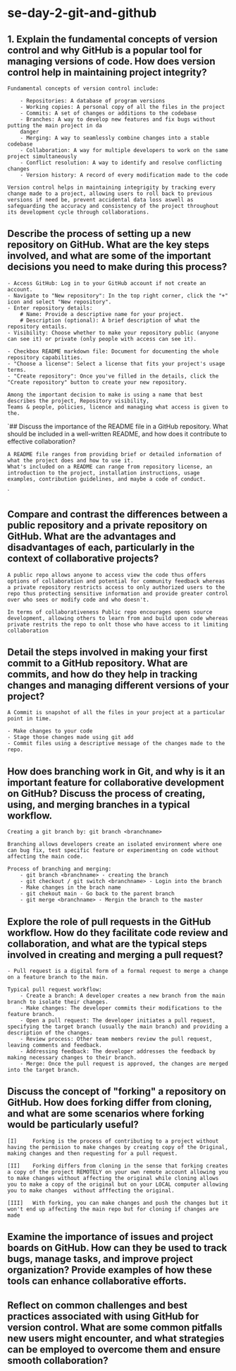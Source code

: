 # se-day-2-git-and-github

## 1. Explain the fundamental concepts of version control and why GitHub is a popular tool for managing versions of code. How does version control help in maintaining project integrity?

    Fundamental concepts of version control include:

        - Repositories: A database of program versions 
        - Working copies: A personal copy of all the files in the project 
        - Commits: A set of changes or additions to the codebase 
        - Branches: A way to develop new features and fix bugs without putting the main project in da  
        danger 
        - Merging: A way to seamlessly combine changes into a stable codebase 
        - Collaboration: A way for multiple developers to work on the same project simultaneously 
        - Conflict resolution: A way to identify and resolve conflicting changes 
        - Version history: A record of every modification made to the code 

    Version control helps in maintaining integrigity by tracking every change made to a project, allowing users to roll back to previous versions if need be, prevent accidental data loss aswell as safeguarding the accuracy and consistency of the project throughout its development cycle through collaborations.

## Describe the process of setting up a new repository on GitHub. What are the key steps involved, and what are some of the important decisions you need to make during this process?

    - Access GitHub: Log in to your GitHub account if not create an account. 
    - Navigate to "New repository": In the top right corner, click the "+" icon and select "New repository". 
    - Enter repository details:
        # Name: Provide a descriptive name for your project. 
        # Description (optional): A brief description of what the repository entails. 
    - Visibility: Choose whether to make your repository public (anyone can see it) or private (only people with access can see it). 

    - Checkbox README markdown file: Document for documenting the whole repository capabilities. 
    - "Choose a license": Select a license that fits your project's usage terms. 
    - "Create repository": Once you've filled in the details, click the "Create repository" button to create your new repository.

    Among the important decision to make is using a name that best describes the project, Repository visibility,
    Teams & people, policies, licence and managing what access is given to the.

`## Discuss the importance of the README file in a GitHub repository. What should be included in a well-written README, and how does it contribute to effective collaboration?

    A README file ranges from providing brief or detailed information of what the project does and how to use it.
    What's included on a README can range from repository license, an introduction to the project, installation instructions, usage examples, contribution guidelines, and maybe a code of conduct.
`
## Compare and contrast the differences between a public repository and a private repository on GitHub. What are the advantages and disadvantages of each, particularly in the context of collaborative projects?

    A public repo allows anyone to access view the code thus offers options of collaboration and potential for community feedback whereas a private repository restricts access to only authorized users to the repo thus protecting sensitive information and provide greater control over who sees or modify code and who doesn't.

    In terms of collaborativeness Public repo encourages opens source development, allowing others to learn from and build upon code whereas private restrits the repo to onlt those who have access to it limiting collaboration

## Detail the steps involved in making your first commit to a GitHub repository. What are commits, and how do they help in tracking changes and managing different versions of your project?

    A Commit is snapshot of all the files in your project at a particular point in time.

    - Make changes to your code 
    - Stage those changes made using git add
    - Commit files using a descriptive message of the changes made to the repo.

## How does branching work in Git, and why is it an important feature for collaborative development on GitHub? Discuss the process of creating, using, and merging branches in a typical workflow.

    Creating a git branch by: git branch <branchname>

    Branching allows developers create an isolated environment where one can bug fix, test specific feature or experimenting on code without affecting the main code.

    Process of branching and merging:
        - git branch <branchname> - creating the branch
        - git checkout / git switch <branchname> - Login into the branch
        - Make changes in the brach name
        - git chekout main - Go back to the parent branch
        - git merge <branchname> - Mergin the branch to the master

## Explore the role of pull requests in the GitHub workflow. How do they facilitate code review and collaboration, and what are the typical steps involved in creating and merging a pull request?

    - Pull request is a digital form of a formal request to merge a change on a feature branch to the main.

    Typical pull request workflow:
        - Create a branch: A developer creates a new branch from the main branch to isolate their changes. 
        - Make changes: The developer commits their modifications to the feature branch. 
        - Open a pull request: The developer initiates a pull request, specifying the target branch (usually the main branch) and providing a description of the changes. 
        - Review process: Other team members review the pull request, leaving comments and feedback. 
        - Addressing feedback: The developer addresses the feedback by making necessary changes to their branch. 
        - Merge: Once the pull request is approved, the changes are merged into the target branch. 

## Discuss the concept of "forking" a repository on GitHub. How does forking differ from cloning, and what are some scenarios where forking would be particularly useful?

    [I]     Forking is the process of contributing to a project without having the permision to make changes by creating copy of the Original, making changes and then requesting for a pull request.

    [II]    Forking differs from cloning in the sense that forking creates a copy of the project REMOTELY on your own remote account allowing you to make changes without affecting the original while cloning allows you to make a copy of the original but on your LOCAL computer allowing you to make changes  without afffecting the original.

    [III]   With forking, you can make changes and push the changes but it won't end up affecting the main repo but for cloning if changes are made

## Examine the importance of issues and project boards on GitHub. How can they be used to track bugs, manage tasks, and improve project organization? Provide examples of how these tools can enhance collaborative efforts.

## Reflect on common challenges and best practices associated with using GitHub for version control. What are some common pitfalls new users might encounter, and what strategies can be employed to overcome them and ensure smooth collaboration?
